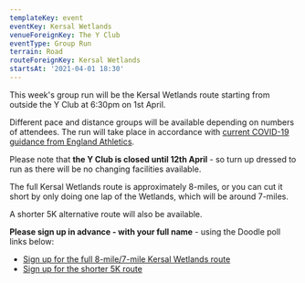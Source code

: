 ```yaml
---
templateKey: event
eventKey: Kersal Wetlands
venueForeignKey: The Y Club
eventType: Group Run
terrain: Road
routeForeignKey: Kersal Wetlands
startsAt: '2021-04-01 18:30'
---
```

This week's group run will be the Kersal Wetlands route starting from 
outside the Y Club at 6:30pm on 1st April.

Different pace and distance groups will be available depending on 
numbers of attendees. The run will take place in accordance with [current COVID-19 
guidance from England Athletics](/about/coronavirus-group-running-guidance/).

Please note that **the Y Club is closed until 12th April** - so turn up
dressed to run as there will be no changing facilities available.

The full Kersal Wetlands route is approximately 8-miles, or you can cut it
short by only doing one lap of the Wetlands, which will be around 7-miles. 

A shorter 5K alternative route will also be available.

**Please sign up in advance - with your full name** - using the 
Doodle poll links below:

* [Sign up for the full 8-mile/7-mile Kersal Wetlands route](https://doodle.com/poll/npvbm5vbm7uxzeut)
* [Sign up for the shorter 5K route](https://doodle.com/poll/889xrmy5sugfgdqk)
